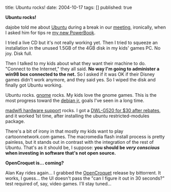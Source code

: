 title: Ubuntu rocks!
date: 2004-10-17
tags: []
published: true

<b>Ubuntu rocks!</b>

<p> dajobe told me about <a href="http://www.ubuntulinux.org/">Ubuntu</a> during a break in our <a href="http://www.w3.org/2001/sw/DataAccess/ftf3-brs">meeting</a>, ironically, when I asked him for tips re <a href="http://dm93.org/z2001/PbJam">my new PowerBook</a>.

<p> I tried a live CD but it's not really working yet. Then I tried to squeeze an installation in the unused 1.5GB of the 4GB disk in my kids' games PC. No joy. Disk full.

<p> Then I talked to my kids about what they want their machine to do. "Connect to the Internet," they all said. <b>No way I'm going  to administer a win98 box connected to the net.</b> So I asked if it was OK if their Disney games didn't work anymore, and they said yes. So I wiped the disk and finally got Ubuntu working.


<p> Ubuntu rocks. <a href="http://www.gnome.org/">gnome</a> rocks. My kids love the gnome games. This is the most progress toward the <a href="http://www.debian.org/devel/debian-jr/index">debian jr.</a> goals I've seen in a long time.

<p> <a href="http://www.mattfoster.clara.co.uk/madwifi-hw.htm">madwifi hardware support</a> rocks. I got a <a href="http://www.microcenter.com/single_product_results.phtml?product_id=150261">DWL-G520 for $30 after rebates</a>, and it worked 1st time, after installing the ubuntu restricted-modules package.

<p> There's a bit of irony in that mostly my kids want to play cartoonnetwork.com games. The macromedia flash install process is pretty painless, but it stands out in contrast with the integration of the rest of Ubuntu. That's as it should be, I suppose: <b>you should be <em>very conscious</em> when investing in software that's not open source.</b>

<p> <b>OpenCroquet is... coming?</b>

<p> Alan Kay rides again... I grabbed the <a href="http://www.opencroquet.org/">OpenCroquet</a> release
by bittorrent. It works, I guess... the UI doesn't
pass the "can I figure it out in 30 seconds?" test
required of, say, video games. I'll stay tuned...

